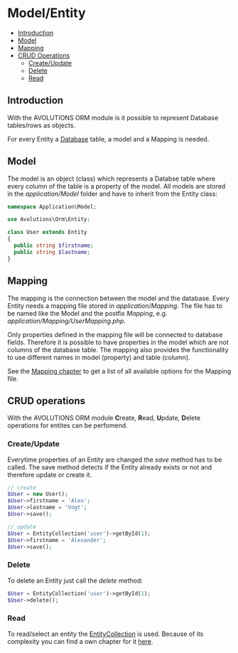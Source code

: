 # Model/Entity

* [Introduction](#introduction)
* [Model](#model)
* [Mapping](#mapping)
* [CRUD Operations](#crud-operations)
  * [Create/Update](#createupdate)
  * [Delete](#delete)
  * [Read](#read)

## Introduction

With the AVOLUTIONS ORM module is it possible to represent Database tables/rows as objects.

For every Entity a [Database](migration.md) table, a model and a Mapping is needed.

## Model

The model is an object (class) which represents a Databse table where every column of the table is a property of the model.
All models are stored in the *application/Model* folder and have to inherit from the Entity class:
```php
namespace Application\Model;

use Avolutions\Orm\Entity;

class User extends Entity
{
  public string $firstname;
  public string $lastname;
}
```

## Mapping

The mapping is the connection between the model and the database. Every Entity needs a mapping file stored in *application/Mapping*.
The file has to be named like the Model and the postfix *Mapping*, e.g. *application/Mapping/UserMapping.php*.

Only properties defined in the mapping file will be connected to database fields.
Therefore it is possible to have properties in the model which are not columns of the database table.
The mapping also provides the functionality to use different names in model (property) and table (column).

See the [Mapping chapter](mapping.md) to get a list of all available options for the Mapping file.

## CRUD operations

With the AVOLUTIONS ORM module **C**reate, **R**ead, **U**pdate, **D**elete operations for entites can be perfomend.

### Create/Update

Everytime properties of an Entity are changed the *save* method has to be called.
The save method detects if the Entity already exists or not and therefore update or create it.
```php
// create
$User = new User();
$User->firstname = 'Alex';
$User->lastname = 'Vogt';
$User->save();

// update
$User = EntityCollection('user')->getById(1);
$User->firstname = 'Alexander';
$User->save();
```

### Delete

To delete an Entity just call the *delete* method:
```php
$User = EntityCollection('user')->getById(1);
$User->delete();
```

### Read

To read/select an entity the [EntityCollection](entitycollection.md) is used.
Because of its complexity you can find a own chapter for it [here](entitycollection.md).
